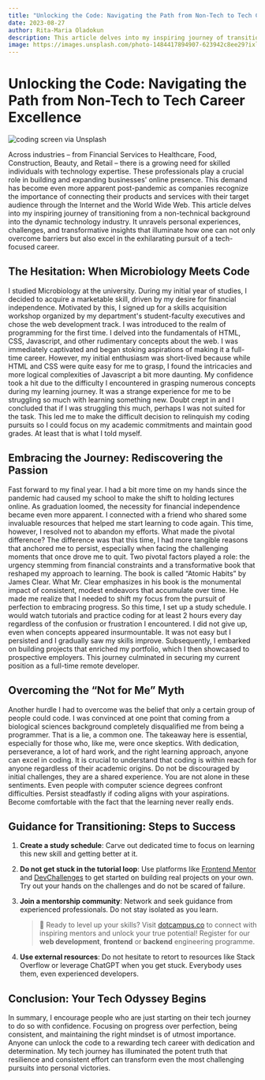 ```yaml
---
title: "Unlocking the Code: Navigating the Path from Non-Tech to Tech Career Excellence"
date: 2023-08-27
author: Rita-Maria Oladokun
description: This article delves into my inspiring journey of transitioning from a non-technical background into the dynamic technology industry. It unravels personal experiences, challenges, and transformative insights that illuminate how one can not only overcome barriers but also excel in the exhilarating pursuit of a tech-focused career.
image: https://images.unsplash.com/photo-1484417894907-623942c8ee29?ixlib=rb-4.0.3&ixid=M3wxMjA3fDB8MHxwaG90by1wYWdlfHx8fGVufDB8fHx8fA%3D%3D&auto=format&fit=crop&w=3264&q=80
---
```


# Unlocking the Code: Navigating the Path from Non-Tech to Tech Career Excellence


![coding screen via Unsplash](https://images.unsplash.com/photo-1484417894907-623942c8ee29?ixlib=rb-4.0.3&ixid=M3wxMjA3fDB8MHxwaG90by1wYWdlfHx8fGVufDB8fHx8fA%3D%3D&auto=format&fit=crop&w=3264&q=80)


Across industries – from Financial Services to Healthcare, Food, Construction, Beauty, and Retail – there is a growing need for skilled individuals with technology expertise. These professionals play a crucial role in building and expanding businesses' online presence. This demand has become even more apparent post-pandemic as companies recognize the importance of connecting their products and services with their target audience through the Internet and the World Wide Web. This article delves into my inspiring journey of transitioning from a non-technical background into the dynamic technology industry. It unravels personal experiences, challenges, and transformative insights that illuminate how one can not only overcome barriers but also excel in the exhilarating pursuit of a tech-focused career.

## The Hesitation: When Microbiology Meets Code
I studied Microbiology at the university. During my initial year of studies, I decided to acquire a marketable skill, driven by my desire for financial independence. Motivated by this, I signed up for a skills acquisition workshop organized by my department's student-faculty executives and chose the web development track. I was introduced to the realm of programming for the first time. I delved into the fundamentals of HTML, CSS, Javascript, and other rudimentary concepts about the web. I was immediately captivated and began stoking aspirations of making it a full-time career. However, my initial enthusiasm was short-lived because while HTML and CSS were quite easy for me to grasp, I found the intricacies and more logical complexities of Javascript a bit more daunting. My confidence took a hit due to the difficulty I encountered in grasping numerous concepts during my learning journey. It was a strange experience for me to be struggling so much with learning something new. Doubt crept in and I concluded that if I was struggling this much, perhaps I was not suited for the task. This led me to make the difficult decision to relinquish my coding pursuits so I could focus on my academic commitments and maintain good grades. At least that is what I told myself. 

## Embracing the Journey: Rediscovering the Passion
Fast forward to my final year. I had a bit more time on my hands since the pandemic had caused my school to make the shift to holding lectures online. As graduation loomed, the necessity for financial independence became even more apparent. I connected with a friend who shared some invaluable resources that helped me start learning to code again. This time, however,  I resolved not to abandon my efforts. What made the pivotal difference? The difference was that this time, I had more tangible reasons that anchored me to persist, especially when facing the challenging moments that once drove me to quit.  Two pivotal factors played a role: the urgency stemming from financial constraints and a transformative book that reshaped my approach to learning. The book is called “Atomic Habits” by James Clear. What Mr. Clear emphasizes in his book is the monumental impact of consistent, modest endeavors that accumulate over time. He made me realize that I needed to shift my focus from the pursuit of perfection to embracing progress. So this time, I set up a study schedule. I would watch tutorials and practice coding for at least 2 hours every day regardless of the confusion or frustration I encountered. I did not give up, even when concepts appeared insurmountable. It was not easy but I persisted and I gradually saw my skills improve. Subsequently, I embarked on building projects that enriched my portfolio, which I then showcased to prospective employers. This journey culminated in securing my current position as a full-time remote developer.

## Overcoming the “Not for Me” Myth
Another hurdle I had to overcome was the belief that only a certain group of people could code. I was convinced at one point that coming from a biological sciences background completely disqualified me from being a programmer. That is a lie, a common one. The takeaway here is essential, especially for those who, like me, were once skeptics. With dedication, perseverance, a lot of hard work, and the right learning approach, anyone can excel in coding. It is crucial to understand that coding is within reach for anyone regardless of their academic origins. Do not be discouraged by initial challenges, they are a shared experience. You are not alone in these sentiments. Even people with computer science degrees confront difficulties. Persist steadfastly if coding aligns with your aspirations. Become comfortable with the fact that the learning never really ends.

## Guidance for Transitioning: Steps to Success
1. **Create a study schedule**: Carve out dedicated time to focus on learning this new skill and getting better at it.

2. **Do not get stuck in the tutorial loop**: Use platforms like [Frontend Mentor](https://www.frontendmentor.io/) and [DevChallenges](https://devchallenges.io/) to get started on building real projects on your own. Try out your hands on the challenges and do not be scared of failure.

3. **Join a mentorship community**: Network and seek guidance from experienced professionals. Do not stay isolated as you learn.

    > 📢 Ready to level up your skills? Visit [dotcampus.co](http://dotcampus.co) to connect with inspiring mentors and unlock your true potential! Register for our **web development**, **frontend** or **backend** engineering programme.

4. **Use external resources**: Do not hesitate to retort to resources like Stack Overflow or leverage ChatGPT when you get stuck. Everybody uses them, even experienced developers.

## Conclusion: Your Tech Odyssey Begins
In summary, I encourage people who are just starting on their tech journey to do so with confidence. Focusing on progress over perfection, being consistent, and maintaining the right mindset is of utmost importance. Anyone can unlock the code to a rewarding tech career with dedication and determination. My tech journey has illuminated the potent truth that resilience and consistent effort can transform even the most challenging pursuits into personal victories.
